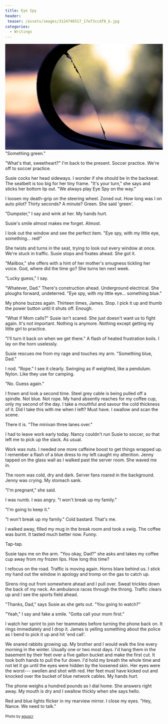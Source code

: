 ```yaml
---
title: Eye Spy
header:
 teaser: /assets/images/3124740517_17ef3ccdf8_b.jpg
categories:
  - Writings
---
```

<img src="/assets/images/3124740517_17ef3ccdf8_b.jpg">"Something green."

"What's that, sweetheart?" I'm back to the present. Soccer practice. We're off to soccer practice.

Susie cocks her head sideways. I wonder if she should be in the backseat. The seatbelt is too big for her tiny frame. "It's your turn," she says and sticks her bottom lip out. "We always play Eye Spy on the way."

I loosen my death-grip on the steering wheel. Zoned out. How long was I on auto pilot? Thirty seconds? A minute? Green. She said 'green'.

"Dumpster," I say and wink at her. My hands hurt.

Susie's smile almost makes me forget. Almost.

I look out the window and see the perfect item. "Eye spy, with my little eye, something... red!"

She twists and turns in the seat, trying to look out every window at once. We're stuck in traffic. Susie stops and fixates ahead. She got it.

"Mailbox," she offers with a hint of her mother's smugness tickling her voice. God, where did the time go? She turns ten next week.

"Lucky guess," I say.

"Whatever, Dad." There's construction ahead. Underground electrical. She ploughs forward, undeterred. "Eye spy, with my little eye... something blue."

My phone buzzes again. Thirteen times, James. Stop. I pick it up and thumb the power button until it shuts off. Enough.

"What if Mom calls?" Susie isn't scared. She just doesn't want us to fight again. It's not important. Nothing is anymore. Nothing except getting my little girl to practice.

"I'll turn it back on when we get there." A flash of heated frustration boils. I lay on the horn uselessly.

Susie rescues me from my rage and touches my arm. "Something blue, Dad."

I nod. "Rope." I see it clearly. Swinging as if weighted, like a pendulum. Nylon. Like they use for camping.

"No. Guess again."

I frown and look a second time. Steel grey cable is being pulled off a spindle. Not blue. Not rope. My hand absently reaches for my coffee cup, only my second of the day. I take a mouthful and savour the cold thickness of it. Did I take this with me when I left? Must have. I swallow and scan the scene.

There it is. "The minivan three lanes over."

I had to leave work early today. Nancy couldn't run Susie to soccer, so that left me to pick up the slack. As usual.

Work was nuts. I needed one more caffeine boost to get things wrapped up. I remember a flash of a blue dress to my left caught my attention. Jenny tapped on the glass wall as I walked past the server room. She waved me in.

The room was cold, dry and dark. Server fans roared in the background. Jenny was crying. My stomach sank.

"I'm pregnant," she said.

I was numb. I was angry. "I won't break up my family."

"I'm going to keep it."

"I won't break up my family." Cold bastard. That's me.

I walked away, filled my mug in the break room and took a swig. The coffee was burnt. It tasted much better now. Funny.

Tap-tap.

Susie taps me on the arm. "You okay, Dad?" she asks and takes my coffee cup away from my frozen lips. How long this time?

I refocus on the road. Traffic is moving again. Horns blare behind us. I stick my hand out the window in apology and tromp on the gas to catch up.

Sirens ring out from somewhere ahead and I pull over. Sweat trickles down the back of my neck. An ambulance races through the throng. Traffic clears up and I see the sports field ahead.

"Thanks, Dad," says Susie as she gets out. "You going to watch?"

"Yeah," I say and fake a smile. "Gotta call your mom first."

I watch her sprint to join her teammates before turning the phone back on. It rings immediately and I drop it. James is yelling something about the police as I bend to pick it up and hit 'end call'.

We snared rabbits growing up. My brother and I would walk the line every morning in the winter. Usually one or two most days. I'd hang them in the basement by their feet over a five gallon bucket and make the first cut. It took both hands to pull the fur down. I'd hold my breath the whole time and not let it go until the eyes were hidden by the loosened skin. Her eyes were the worst--- swollen and shot with red. Her feet must have kicked out and knocked over the bucket of blue network cables. My hands hurt.

The phone weighs a hundred pounds as I dial home. She answers right away. My mouth is dry and I swallow thickly when she says hello.

Red and blue lights flicker in my rearview mirror. I close my eyes. "Hey, Nance. We need to talk."

<small>Photo by <a href="http://www.flickr.com/photos/59309871@N00/3124740517">aguscr</a></small>